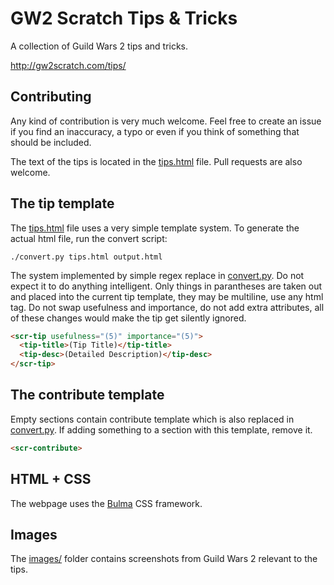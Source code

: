 # GW2 Scratch Tips & Tricks
A collection of Guild Wars 2 tips and tricks.

http://gw2scratch.com/tips/

## Contributing

Any kind of contribution is very much welcome. Feel free to create an issue if you find an inaccuracy, a typo or even if you think of something that should be included.

The text of the tips is located in the [tips.html](tips.html) file. Pull requests are also welcome.

## The tip template

The [tips.html](tips.html) file uses a very simple template system. To generate the actual html file, run the convert script:

```
./convert.py tips.html output.html
```

The system implemented by simple regex replace in [convert.py](convert.py). Do not expect it to do anything intelligent. Only things in parantheses are taken out and placed into the current tip template, they may be multiline, use any html tag. Do not swap usefulness and importance, do not add extra attributes, all of these changes would make the tip get silently ignored.

```html
<scr-tip usefulness="(5)" importance="(5)">
  <tip-title>(Tip Title)</tip-title>
  <tip-desc>(Detailed Description)</tip-desc>
</scr-tip>
```

## The contribute template

Empty sections contain contribute template which is also replaced in
[convert.py](convert.py). If adding something to a section with this template,
remove it.

```html
<scr-contribute>
```

## HTML + CSS

The webpage uses the [Bulma](https://github.com/jgthms/bulma) CSS framework.

## Images

The [images/](images) folder contains screenshots from Guild Wars 2 relevant to the tips.
